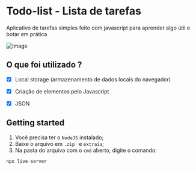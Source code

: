 # Todo-list - Lista de tarefas
Aplicativo de tarefas simples feito com javascript para aprender algo útil e botar em prática

![image](https://user-images.githubusercontent.com/60768847/74003058-0cd94b80-4950-11ea-82bc-fa6bce2730cd.png)


## O que foi utilizado ? 
- [x] Local storage (armazenamento de dados locais do navegador)
- [x] Criação de elementos pelo Javascript
- [x] JSON


## Getting started
 1. Você precisa ter o `NodeJS` instalado;
 2. Baixe o arquivo em `.zip ` e `extraia`;
 3. Na pasta do arquivo com o `cmd` aberto, digite o comando: 
 ```javascript
 npx live-server
 ```
